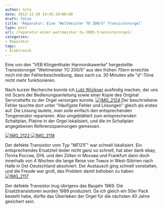 ```yaml
---
author: nilo
date: 2013-12-28 14:45:19+00:00
draft: false
title: 'Reparatur: Eine "Weltmeister TO 200/5" Transistororgel'
type: post
url: /reparatur-einer-weltmeister-to-2005-transistororgel/
categories:
- Reparatur
tags:
- Elektronik
---
```


Eine von den "VEB Klingenthaler Harmonikawerke" hergestellte Transistororgel "Weltmeister TO 200/5" aus den frühen 70ern erreichte mich mit der Fehlerbeschreibung, dass nach ca. 30 Minuten alle "d"-Töne nicht mehr funktionieren. <!-- more -->

Nach kurzer Recherche konnte ich [Lutz Würkner](https://www.vermona.de/) ausfindig machen, der uns mit Scans der Bedienungsanleitung sowie einer Kopie des Original Servicehefts zu der Orgel versorgen konnte. [![IMG_2124](/wp-content/uploads/2013/12/IMG_2124-1024x680.jpg)
](/wp-content/uploads/2013/12/IMG_2124.jpg)Der beschriebene Fehler tauchte dort unter "Häufigste Fehler und Lösungen" gleich als erstes auf. Die Lösung lautete, man solle einfach den entsprechenden Tongenerator reparieren. Also umgeblättert zum entsprechenden Schaltplan, Platine in der Orgel lokalisiert, und die im Schaltplan angegebenen Referenzspannungen gemessen.

[![IMG_2122](/wp-content/uploads/2013/12/IMG_2122-1024x680.jpg)
](/wp-content/uploads/2013/12/IMG_2122.jpg)[![IMG_2118](/wp-content/uploads/2013/12/IMG_2118-1024x680.jpg)
](/wp-content/uploads/2013/12/IMG_2118.jpg)

Der defekte Transisitor vom Typ "МП21Г" war schnell lokalisiert. Ein entsprechendes Ersatzteil leider nicht ganz so schnell, hat aber dank ebay, Почта России, DHL und den Zöllen in Москва und Frankfurt dann doch innerhalb von 4 Wochen die lange Reise von Томск in West-Sibirien nach Halle in Ost-Deutschland absolviert. Der Austausch ging schnell vonstatten, und die Freude war groß, das Problem damit behoben zu haben.
[![IMG_2117](/wp-content/uploads/2013/12/IMG_2117-1024x680.jpg)
](/wp-content/uploads/2013/12/IMG_2117.jpg)

Der defekte Transistor trug übrigens das Baujahr 1969. Die Ersatztransistoren wurden 1989 produziert. Da ich gleich ein 50er Pack bestellt habe, dürfte das Überleben der Orgel für die nächsten 40 Jahre gesichert sein.

